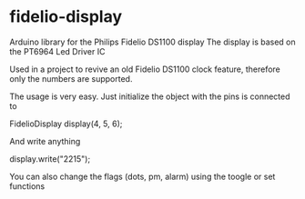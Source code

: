 # fidelio-display
Arduino library for the Philips Fidelio DS1100 display
The display is based on the PT6964 Led Driver IC

Used in a project to revive an old Fidelio DS1100 clock feature, therefore only the numbers are supported.

The usage is very easy.
Just initialize the object with the pins is connected to 

FidelioDisplay display(4, 5, 6);

And write anything

display.write("2215");

You can also change the flags (dots, pm, alarm) using the toogle or set functions

